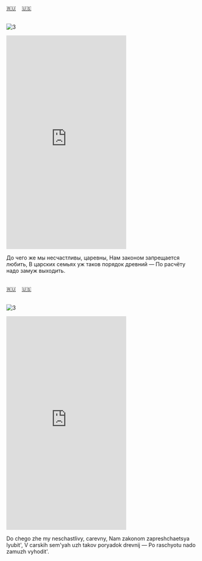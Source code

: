 <span id="ru"><a href='#ru'>🇷🇺</a> &nbsp;&nbsp;&nbsp;<a href='#en'>🇺🇸</a> &nbsp;&nbsp;&nbsp;</span><br><br>

![3](https://github.com/user-attachments/assets/2575c149-c389-47b8-bd5e-37fae50a5251)

<iframe width="315" height="560" src="https://www.youtube.com/embed/C6wALC0gAh8" frameborder="0" allow="accelerometer; autoplay; clipboard-write; encrypted-media; gyroscope; picture-in-picture; web-share"allowfullscreen></iframe>

До чего же мы несчастливы, царевны,
Нам законом запрещается любить,
В царских семьях уж таков порядок древний —
По расчёту надо замуж выходить.<br><br>

<span id="en"><a href='#ru'>🇷🇺</a> &nbsp;&nbsp;&nbsp;<a href='#en'>🇺🇸</a> &nbsp;&nbsp;&nbsp;</span><br><br>

![3](https://github.com/user-attachments/assets/32340491-8a75-47f4-a7db-43b21929dc01)

<iframe width="315" height="560" src="https://www.youtube.com/embed/zOOtxO9uVfY" frameborder="0" allow="accelerometer; autoplay; clipboard-write; encrypted-media; gyroscope; picture-in-picture; web-share"allowfullscreen></iframe>

Do chego zhe my neschastlivy, carevny,
Nam zakonom zapreshchaetsya lyubit',
V carskih sem'yah uzh takov poryadok drevnij —
Po raschyotu nado zamuzh vyhodit'.<br><br>

